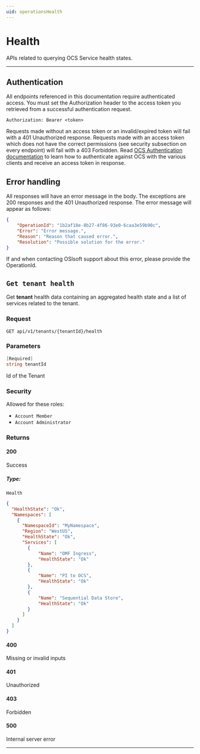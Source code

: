 ```yaml
---
uid: operationsHealth
---
```


# Health

APIs related to querying OCS Service health states.


***

## Authentication

All endpoints referenced in this documentation require authenticated access. You must set the Authorization header to the access token you retrieved from a successful authentication request.

`Authorization: Bearer <token>`

Requests made without an access token or an invalid/expired token will fail with a 401 Unauthorized response.
Requests made with an access token which does not have the correct permissions (see security subsection on every endpoint) will fail with a 403 Forbidden.
Read [OCS Authentication documentation](https://github.com/osisoft/OSI-Samples-OCS/tree/master/basic_samples/Authentication) to learn how to authenticate against OCS with the various clients and receive an access token in response.

## Error handling

All responses will have an error message in the body. The exceptions are 200 responses and the 401 Unauthorized response. The error message will appear as follows:

```json
{
    "OperationId": "1b2af18e-8b27-4f86-93e0-6caa3e59b90c", 
    "Error": "Error message.", 
    "Reason": "Reason that caused error.", 
    "Resolution": "Possible solution for the error." 
}
```

If and when contacting OSIsoft support about this error, please provide the OperationId.

## `Get tenant health`

Get **tenant** health data containing an aggregated health state and a list of services related to the tenant.

### Request

`GET api/v1/tenants/{tenantId}/health`

### Parameters

```csharp
[Required]
string tenantId
```

Id of the Tenant

### Security

Allowed for these roles:

- `Account Member`
- `Account Administrator`

### Returns

#### 200

Success

##### Type:

 `Health`

```json
{
  "HealthState": "Ok",
  "Namespaces": [
    {
      "NamespaceId": "MyNamespace",
      "Region": "WestUS",
      "HealthState": "Ok",
      "Services": [
        {
            "Name": "OMF Ingress",
            "HealthState": "Ok"
        },
        {
            "Name": "PI to OCS",
            "HealthState": "Ok"
        },
        {
            "Name": "Sequential Data Store",
            "HealthState": "Ok"
        }
      ]
    }
  ]
}
```

#### 400

Missing or invalid inputs

#### 401

Unauthorized

#### 403

Forbidden

#### 500

Internal server error
***

